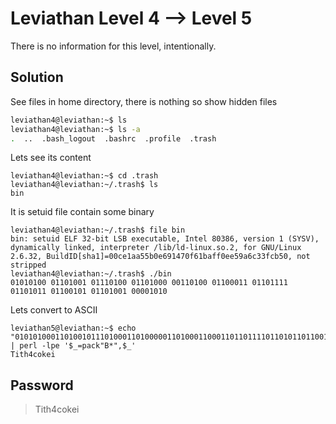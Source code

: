 # Leviathan Level 4 --> Level 5
There is no information for this level, intentionally. 

## Solution 
See files in home directory, there is nothing so show hidden files
```bash
leviathan4@leviathan:~$ ls
leviathan4@leviathan:~$ ls -a
.  ..  .bash_logout  .bashrc  .profile  .trash
```

Lets see its content
```console
leviathan4@leviathan:~$ cd .trash
leviathan4@leviathan:~/.trash$ ls
bin
```

It is setuid file contain some binary
```console
leviathan4@leviathan:~/.trash$ file bin
bin: setuid ELF 32-bit LSB executable, Intel 80386, version 1 (SYSV), dynamically linked, interpreter /lib/ld-linux.so.2, for GNU/Linux 2.6.32, BuildID[sha1]=00ce1aa55b0e691470f61baff0ee59a6c33fcb50, not stripped
leviathan4@leviathan:~/.trash$ ./bin
01010100 01101001 01110100 01101000 00110100 01100011 01101111 01101011 01100101 01101001 00001010 
```

Lets convert to ASCII
```console
leviathan5@leviathan:~$ echo "0101010001101001011101000110100000110100011000110110111101101011011001010110100100001010" | perl -lpe '$_=pack"B*",$_'
Tith4cokei
```

## Password
> Tith4cokei

